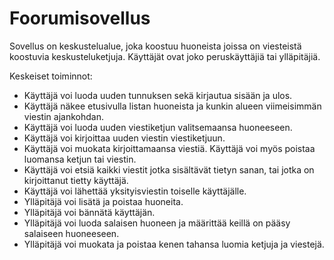 # Foorumisovellus

Sovellus on keskustelualue, joka koostuu huoneista joissa on viesteistä koostuvia keskusteluketjuja. Käyttäjät ovat joko peruskäyttäjiä tai ylläpitäjiä.

Keskeiset toiminnot:
- Käyttäjä voi luoda uuden tunnuksen sekä kirjautua sisään ja ulos.
- Käyttäjä näkee etusivulla listan huoneista ja kunkin alueen viimeisimmän viestin ajankohdan.
- Käyttäjä voi luoda uuden viestiketjun valitsemaansa huoneeseen.
- Käyttäjä voi kirjoittaa uuden viestin viestiketjuun.
- Käyttäjä voi muokata kirjoittamaansa viestiä. Käyttäjä voi myös poistaa luomansa ketjun tai viestin.
- Käyttäjä voi etsiä kaikki viestit jotka sisältävät tietyn sanan, tai jotka on kirjoittanut tietty käyttäjä.
- Käyttäjä voi lähettää yksityisviestin toiselle käyttäjälle.
- Ylläpitäjä voi lisätä ja poistaa huoneita.
- Ylläpitäjä voi bännätä käyttäjän.
- Ylläpitäjä voi luoda salaisen huoneen ja määrittää keillä on pääsy salaiseen huoneeseen.
- Ylläpitäjä voi muokata ja poistaa kenen tahansa luomia ketjuja ja viestejä.
